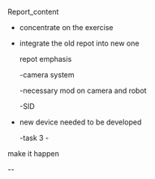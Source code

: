 Report_content

- concentrate on the exercise 

- integrate the old repot into new one

  repot emphasis 

  -camera system

  -necessary mod on camera and robot 

  -SID 

- new device needed to be developed 

  -task 3 - 



make it happen  

--